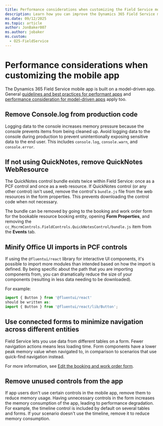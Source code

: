 ```yaml
---
title: Performance considerations when customizing the Field Service mobile app
description: Learn how you can improve the Dynamics 365 Field Service mobile app performance when running customizations.
ms.date: 09/12/2025
ms.topic: article
author: JonBaker007
ms.author: jobaker
ms.custom:
  - O25-FieldService
---
```


# Performance considerations when customizing the mobile app

The Dynamics 365 Field Service mobile app is built on a model-driven app. General [guidelines and best practices for performant apps](/power-apps/mobile/power-apps-mobile-canvas-app-restarts#best-practices-for-building-performant-apps) and [performance consideration for model-driven apps](/power-apps/maker/model-driven-apps/design-performant-forms) apply too.

## Remove Console.log from production code

Logging data to the console increases memory pressure because the console prevents items from being cleaned up. Avoid logging data to the console during production to prevent unintentionally exposing sensitive data to the end user. This includes `console.log`, `console.warn`, and `console.error`.

## If not using QuickNotes, remove QuickNotes WebResource

The QuickNotes control bundle exists twice within Field Service: once as a PCF control and once as a web resource. If QuickNotes control (or any other control) isn't used, remove the control's `bundle.js` file from the web resources in the form properties. This prevents downloading the control code when not necessary.

The bundle can be removed by going to the booking and work order form for the bookable resource booking entity, opening **Form Properties**, and removing the `cc_MscrmControls.FieldControls.QuickNotesControl/bundle.js` item from the **Events** tab.

## Minify Office UI imports in PCF controls

If using the `@fluentui/react` library for interactive UI components, it's possible to import more modules than intended based on how the import is defined. By being specific about the path that you are importing components from, you can dramatically reduce the size of your components (resulting in less data needing to be downloaded).

For example:

```javascript
import { Button } from '@fluentui/react'
should be written as: 
import { Button } from '@fluentui/react/lib/Button';
```

## Use connected forms to minimize navigation across different entities

Field Service lets you use data from different tables on a form. Fewer navigation actions means less loading time. Form components have a lower peak memory value when navigated to, in comparison to scenarios that use quick-find navigation instead.

For more information, see [Edit the booking and work order form](field-service-mobile-change-work-order-booking-form.md).

## Remove unused controls from the app

If app users don't use certain controls in the mobile app, remove them to reduce memory usage. Having unnecessary controls in the form increases the memory consumption of the app, leading to performance degradation. For example, the timeline control is included by default on several tables and forms. If your scenario doesn't use the timeline, remove it to reduce memory consumption.
